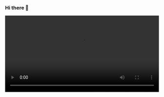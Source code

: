 ### Hi there 👋

<video width="100%" autoplay>
  <source src="https://user-images.githubusercontent.com/79712314/224741410-9137494a-2371-42eb-bccb-60622f467202.mp4" type="video/mp4">
  Your browser does not support the video tag.
</video>




<!--
**moein-bld/moein-bld** is a ✨ _special_ ✨ repository because its `README.md` (this file) appears on your GitHub profile.

Here are some ideas to get you started:

- 🔭 I’m currently working on ...
- 🌱 I’m currently learning ...
- 👯 I’m looking to collaborate on ...
- 🤔 I’m looking for help with ...
- 💬 Ask me about ...
- 📫 How to reach me: ...
- 😄 Pronouns: ...
- ⚡ Fun fact: ...
-->
